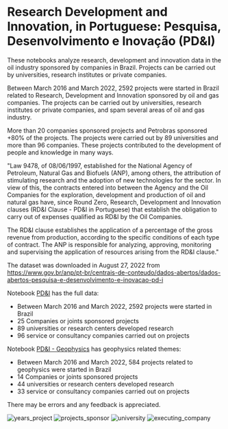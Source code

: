 # Research Development and Innovation, in Portuguese: Pesquisa, Desenvolvimento e Inovação (PD&I)

These notebooks analyze research, development and innovation data in the oil industry sponsored by companies in Brazil. Projects can be carried out by universities, research institutes or private companies.

Between March 2016 and March 2022, 2592 projects were started in Brazil related to Research, Development and Innovation sponsored by oil and gas companies. The projects can be carried out by universities, research institutes or private companies, and spam several areas of oil and gas industry. 

More than 20 companies sponsored projects and Petrobras sponsored +80% of the projects. The projects were carried out by 89 universities and more than 96 companies. These projects contributed to the development of people and knowledge in many ways.

"Law 9478, of 08/06/1997, established for the National Agency of Petroleum, Natural Gas and Biofuels (ANP), among others, the attribution of stimulating research and the adoption of new technologies for the sector. In view of this, the contracts entered into between the Agency and the Oil Companies for the exploration, development and production of oil and natural gas have, since Round Zero, Research, Development and Innovation clauses (RD&I Clause - PD&I in Portuguese) that establish the obligation to carry out of expenses qualified as RD&I by the Oil Companies.

The RD&I clause establishes the application of a percentage of the gross revenue from production, according to the specific conditions of each type of contract. The ANP is responsible for analyzing, approving, monitoring and supervising the application of resources arising from the RD&I clause."

The dataset was downloaded in August 27, 2022 from https://www.gov.br/anp/pt-br/centrais-de-conteudo/dados-abertos/dados-abertos-pesquisa-e-desenvolvimento-e-inovacao-pd-i

Notebook [PD&I](https://github.com/ffigura/Research-Development-and-Innovation/blob/main/PD%26I%20Brazil.ipynb) has the full data:
 - Between March 2016 and March 2022, 2592 projects were started in Brazil
 - 25 Companies or joints sponsored projects
 - 89 universities or research centers developed research
 - 96 service or consultancy companies carried out on projects

Notebook [PD&I - Geophysics](https://github.com/ffigura/Research-Development-and-Innovation/blob/main/PD%26I%20Brazil-Geophysics.ipynb) has geophysics related themes:
 - Between March 2016 and March 2022, 584 projects related to geophysics were started in Brazil
 - 14 Companies or joints sponsored projects
 - 44 universities or research centers developed research
 - 33 service or consultancy companies carried out on projects

There may be errors and any feedback is appreciated.

![years_project](https://user-images.githubusercontent.com/19572621/191375621-390730c5-8db9-4e58-8446-3aa85ba3124e.png)
![projects_sponsor](https://user-images.githubusercontent.com/19572621/191375618-1443465d-4789-4116-a2e9-7bc56a5d0000.png)
![university](https://user-images.githubusercontent.com/19572621/191500190-2098befb-964a-49fe-864d-f5649eb6a2e6.png)
![executing_company](https://user-images.githubusercontent.com/19572621/191500195-54594413-b571-43f0-9d1b-c6324ac09a50.png)


